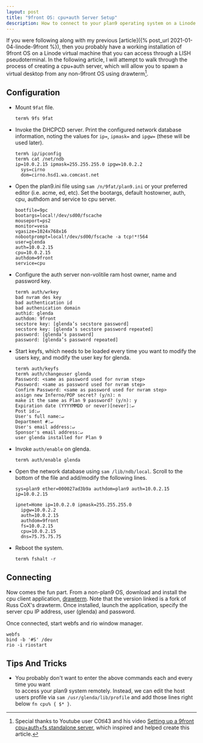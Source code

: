 ```yaml
---
layout: post
title: "9front OS: cpu+auth Server Setup"
description: How to connect to your plan9 operating system on a Linode virtual machine using a cpu+auth server.
---
```


If you were following along with my previous 
[article]({% post_url 2021-01-04-linode-9front %}), then you probably have a working 
installation of 9front OS on a Linode virtual machine that you can access through a 
LISH pseudoterminal. In the following article, I will attempt to walk through the 
process of creating a cpu+auth server, which will allow you to spawn a virtual 
desktop from any non-9front OS using drawterm[^1].

## Configuration

*   Mount `9fat` file.

    ```
    term% 9fs 9fat
    ```

*   Invoke the DHCPCD server. Print the configured network database information, 
    noting the values for `ip=`, `ipmask=` and `ipgw=` (these will be used later).

    ```
    term% ip/ipconfig
    term% cat /net/ndb
    ip=10.0.2.15 ipmask=255.255.255.0 ipgw=10.0.2.2
      sys=cirno
      dom=cirno.hsd1.wa.comcast.net
    ```

*   Open the plan9.ini file using `sam /n/9fat/plan9.ini` or your preferred editor 
    (i.e. acme, ed, etc). Set the bootargs, default hostowner, auth, cpu, authdom 
    and service to cpu server.

    ```
    bootfile=9pc
    bootargs=local!/dev/sd00/fscache
    mouseport=ps2
    monitor=vesa
    vgasize=1024x768x16
    nobootprompt=local!/dev/sd00/fscache -a tcp!*!564
    user=glenda
    auth=10.0.2.15
    cpu=10.0.2.15
    authdom=9front
    service=cpu
    ```
    
*   Configure the auth server non-volitile ram host owner, name and password key.

    ```
    term% auth/wrkey
    bad nvram des key
    bad authentication id
    bad authenication domain
    authid: glenda
    authdom: 9front
    secstore key: [glenda’s secstore password]
    secstore key: [glenda’s secstore password repeated]
    password: [glenda’s password]
    password: [glenda’s password repeated]
    ```

*   Start keyfs, which needs to be loaded every time you want to modify the users 
    key, and modify the user key for glenda.

    ```
    term% auth/keyfs
    term% auth/changeuser glenda
    Password: <same as password used for nvram step>
    Password: <same as password used for nvram step>
    Confirm Password: <same as password used for nvram step>
    assign new Inferno/POP secret? (y/n): n
    make it the same as Plan 9 password? (y/n): y
    Expiration date (YYYYMMDD or never)[never]:↵
    Post id:↵
    User's full name:↵
    Department #:↵
    User's email address:↵
    Sponsor's email address:↵
    user glenda installed for Plan 9
    ```

*   Invoke `auth/enable` on glenda.

    ```
    term% auth/enable glenda
    ```

*   Open the network database using `sam /lib/ndb/local`. Scroll to the bottom of 
    the file and add/modify the following lines. 

    ```
    sys=plan9 ether=000027ad3b9a authdom=plan9 auth=10.0.2.15 ip=10.0.2.15

    ipnet=Home ip=10.0.2.0 ipmask=255.255.255.0
      ipgw=10.0.2.2
      auth=10.0.2.15
      authdom=9front
      fs=10.0.2.15
      cpu=10.0.2.15
      dns=75.75.75.75

    ```

*   Reboot the system.

    ```
    term% fshalt -r
    ```

## Connecting

Now comes the fun part.  From a non-plan9 OS, download and install the cpu client 
application, [drawterm](http://drawterm.9front.org). Note that the version linked is 
a fork of Russ CoX's drawterm. Once installed, launch the application, specify the server cpu IP address, user (glenda) and password.

Once connected, start webfs and rio window manager.

```
webfs
bind -b '#S' /dev
rio -i riostart
```

## Tips And Tricks

*   You probably don't want to enter the above commands each and every time you want  
    to access your plan9 system remotely. Instead, we can edit the host users 
    profile via `sam /usr/glenda/lib/profile` and add those lines right below 
    `fn cpu% { $* }`.

[^1]: Special thanks to Youtube user C0tl43 and his video [Setting up a 9front cpu+auth+fs standalone server](https://www.youtube.com/watch?v=PjVpB3SpAfQ), which inspired and helped create this article.
